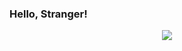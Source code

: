 ### Hello, Stranger! 
<div align="center"> <img src="https://activity-graph.herokuapp.com/graph?username=MayIHaveK&theme=xcode" /> </div>
<!--
**MayIHaveK/MayIHaveK** is a ✨ _special_ ✨ repository because its `README.md` (this file) appears on your GitHub profile.

Here are some ideas to get you started:

- 🔭 I’m currently working on ...
- 🌱 I’m currently learning ...
- 👯 I’m looking to collaborate on ...
- 🤔 I’m looking for help with ...
- 💬 Ask me about ...
- 📫 How to reach me: ...
- 😄 Pronouns: ...
- ⚡ Fun fact: ...
-->
